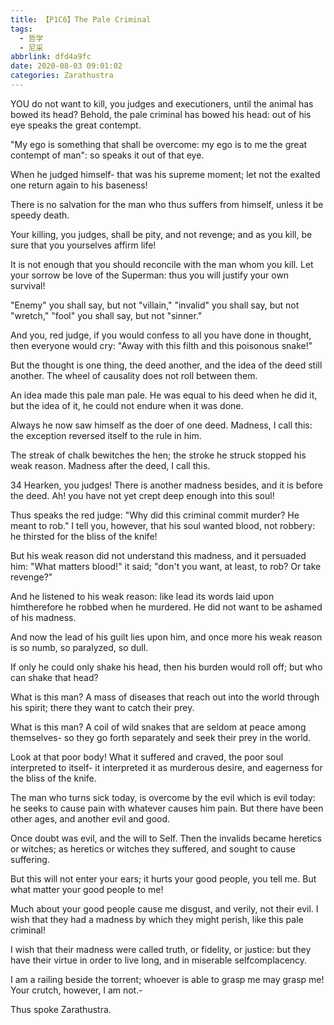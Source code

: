 ```yaml
---
title: 【P1C6】The Pale Criminal
tags:
  - 哲学
  - 尼采
abbrlink: dfd4a9fc
date: 2020-08-03 09:01:02
categories: Zarathustra
---
```

YOU do not want to kill, you judges and executioners, until the animal has bowed its head? Behold, the pale criminal has bowed his head: out of his eye speaks the great contempt.
<!-- more -->
"My ego is something that shall be overcome: my ego is to me the great contempt of man": so speaks it out of that eye.

When he judged himself- that was his supreme moment; let not the exalted one return again to his baseness!

There is no salvation for the man who thus suffers from himself, unless it be speedy death.

Your killing, you judges, shall be pity, and not revenge; and as you kill, be sure that you yourselves affirm life!

It is not enough that you should reconcile with the man whom you kill. Let your sorrow be love of the Superman: thus you will justify your own survival!

"Enemy" you shall say, but not "villain," "invalid" you shall say, but not "wretch," "fool" you shall say, but not "sinner."

And you, red judge, if you would confess to all you have done in thought, then everyone would cry: "Away with this filth and this poisonous snake!"

But the thought is one thing, the deed another, and the idea of the deed still another. The wheel of causality does not roll between them.

An idea made this pale man pale. He was equal to his deed when he did it, but the idea of it, he could not endure when it was done.

Always he now saw himself as the doer of one deed. Madness, I call this: the exception reversed itself to the rule in him.

The streak of chalk bewitches the hen; the stroke he struck stopped his weak reason. Madness after the deed, I call this.

34 Hearken, you judges! There is another madness besides, and it is before the deed. Ah! you have not yet crept deep enough into this soul!

Thus speaks the red judge: "Why did this criminal commit murder? He meant to rob." I tell you, however, that his soul wanted blood, not robbery: he thirsted for the bliss of the knife!

But his weak reason did not understand this madness, and it persuaded him: "What matters blood!" it said; "don't you want, at least, to rob? Or take revenge?"

And he listened to his weak reason: like lead its words laid upon himtherefore he robbed when he murdered. He did not want to be ashamed of his madness.

And now the lead of his guilt lies upon him, and once more his weak reason is so numb, so paralyzed, so dull.

If only he could only shake his head, then his burden would roll off; but who can shake that head?

What is this man? A mass of diseases that reach out into the world through his spirit; there they want to catch their prey.

What is this man? A coil of wild snakes that are seldom at peace among themselves- so they go forth separately and seek their prey in the world.

Look at that poor body! What it suffered and craved, the poor soul interpreted to itself- it interpreted it as murderous desire, and eagerness for the bliss of the knife.

The man who turns sick today, is overcome by the evil which is evil today: he seeks to cause pain with whatever causes him pain. But there have been other ages, and another evil and good.

Once doubt was evil, and the will to Self. Then the invalids became heretics or witches; as heretics or witches they suffered, and sought to cause suffering.

But this will not enter your ears; it hurts your good people, you tell me. But what matter your good people to me!

Much about your good people cause me disgust, and verily, not their evil. I wish that they had a madness by which they might perish, like this pale criminal!

I wish that their madness were called truth, or fidelity, or justice: but they have their virtue in order to live long, and in miserable selfcomplacency.

I am a railing beside the torrent; whoever is able to grasp me may grasp me! Your crutch, however, I am not.-

Thus spoke Zarathustra.
